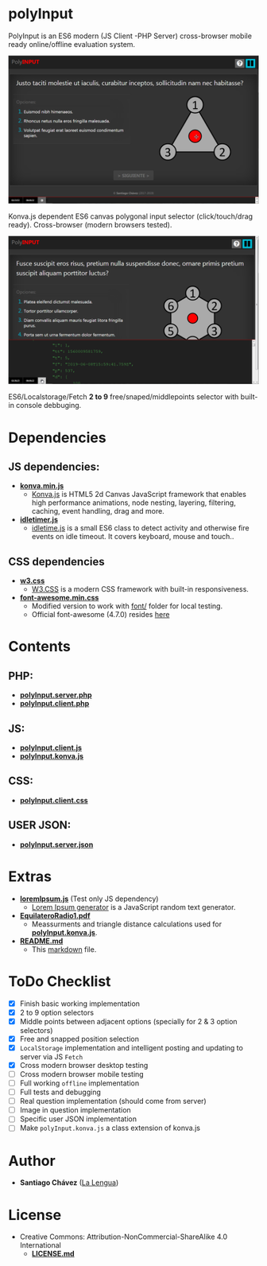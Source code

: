 # polyInput
 PolyInput is an ES6 modern (JS Client -PHP Server) cross-browser mobile ready online/offline evaluation system.

![2 to 9 free/snaped/middlepoints selector](ScreenCapture1.png)
 
 Konva.js dependent ES6 canvas polygonal input selector (click/touch/drag ready). Cross-browser (modern browsers tested).

![2 to 9 free/snaped/middlepoints selector](ScreenCapture2.png)
 
 ES6/Localstorage/Fetch **2 to 9** free/snaped/middlepoints selector with built-in console debbuging.


# Dependencies

## JS dependencies:

* **[konva.min.js](konva.min.js)**
  - [Konva.js](https://konvajs.org/) is HTML5 2d Canvas JavaScript framework that enables high performance animations, node nesting, layering, filtering, caching, event handling, drag and more.
* **[idletimer.js](idletimer.js)**
  - [idletime.js](https://gist.github.com/barraponto/4547ef5718fd2d31e5cdcafef0208096) is a small ES6 class to detect activity and otherwise fire events on idle timeout. It covers keyboard, mouse and touch..

## CSS dependencies

* **[w3.css](w3.css)**
  - [W3.CSS](https://www.w3schools.com/w3css/) is a modern CSS framework with built-in responsiveness.
* **[font-awesome.min.css](font-awesome.min.css)**
  - Modified version to work with [font/](font/) folder for local testing.
  - Official font-awesome (4.7.0) resides [here](https://cdnjs.com/libraries/font-awesome/4.7.0)


# Contents

## PHP:

* **[polyInput.server.php](polyInput.server.php)**
* **[polyInput.client.php](polyInput.client.php)**


## JS:

* **[polyInput.client.js](polyInput.client.js)**
* **[polyInput.konva.js](polyInput.konva.js)**


## CSS:

* **[polyInput.client.css](polyInput.client.css)**


## USER JSON:

* **[polyInput.server.json](polyInput.server.json)**


# Extras

* **[loremIpsum.js](loremIpsum.js)** (Test only JS dependency)
  - [Lorem Ipsum generator](https://github.com/fffilo/lorem-ipsum-js) is a JavaScript random text generator.
* **[EquilateroRadio1.pdf](EquilateroRadio1.pdf)**
  - Meassurments and triangle distance calculations used for **[polyInput.konva.js](polyInput.konva.js)**.
* **[README.md](README.md)**
  - This [markdown](https://en.wikipedia.org/wiki/Markdown) file.

# ToDo Checklist

- [x] Finish basic working implementation
- [x] 2 to 9 option selectors
- [x] Middle points between adjacent options (specially for 2 & 3 option selectors)
- [x] Free and snapped position selection
- [x] `LocalStorage` implementation and intelligent posting and updating to server via JS `Fetch`
- [x] Cross modern browser desktop testing
- [ ] Cross modern browser mobile testing
- [ ] Full working `offline` implementation
- [ ] Full tests and debugging
- [ ] Real question implementation (should come from server)
- [ ] Image in question implementation
- [ ] Specific user JSON implementation
- [ ] Make `polyInput.konva.js` a class extension of konva.js

# Author

* **Santiago Chávez** ([La Lengua](https://lengua.la))
 
# License
* Creative Commons: Attribution-NonCommercial-ShareAlike 4.0 International
  - **[LICENSE.md](LICENSE.md)**
